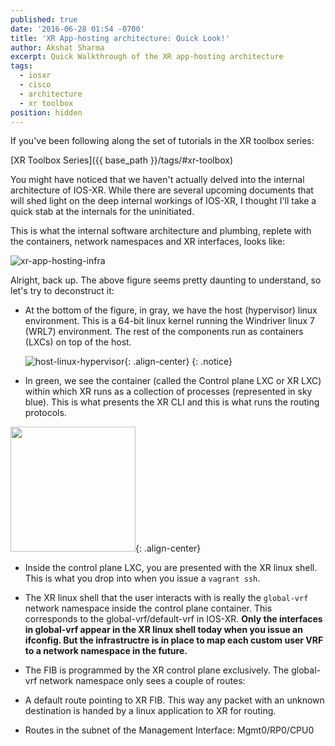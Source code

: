 ```yaml
---
published: true
date: '2016-06-28 01:54 -0700'
title: 'XR App-hosting architecture: Quick Look!'
author: Akshat Sharma
excerpt: Quick Walkthrough of the XR app-hosting architecture
tags:
  - iosxr
  - cisco
  - architecture
  - xr toolbox
position: hidden
---
```

If you've been following along the set of tutorials in the XR toolbox series:  

>
[XR Toolbox Series]({{ base_path }}/tags/#xr-toolbox)
  
  
You might have noticed that we haven't actually delved into the internal architecture of IOS-XR. While there are several upcoming documents that will shed light on the deep internal workings of IOS-XR, I thought I'll take a  quick stab at the internals for the uninitiated.

This is what the internal software architecture and plumbing, replete with the containers, network namespaces and XR interfaces, looks like:  

![xr-app-hosting-infra](https://xrdocs.github.io/xrdocs-images/assets/images/xr-app-hosting-infra-basic.png)  

  
Alright, back up. The above figure seems pretty daunting to understand, so let's try to deconstruct it:  
  
*  At the bottom of the figure, in gray, we have the host (hypervisor) linux environment. This is a 64-bit linux kernel running the Windriver linux 7 (WRL7) environment. The rest of the components run as containers (LXCs) on top of the host.  
  
  
   ![host-linux-hypervisor](https://xrdocs.github.io/xrdocs-images/assets/images/host_linux_hypervisor.png){: .align-center}
{: .notice}

*  In green, we see the container (called the Control plane LXC or XR LXC) within which XR runs as a collection of processes (represented in sky blue). This is what presents the XR CLI and this is what runs the routing protocols.  
  
  
  <img src="https://xrdocs.github.io/xrdocs-images/assets/images/xr-control-plane.png" width= 200 height=200)>{: .align-center}


*  Inside the control plane LXC, you are presented with the XR linux shell. This is what you drop into when you issue a `vagrant ssh`.  
*  The XR linux shell that the user interacts with is really the `global-vrf` network namespace inside the control plane container. This corresponds to the global-vrf/default-vrf in IOS-XR. **Only the interfaces in global-vrf appear in the XR linux shell today when you issue an ifconfig. But the infrastructre is in place to map each custom user VRF to a network namespace in the future.**  

*  The FIB is programmed by the XR control plane exclusively. The global-vrf network namespace only sees a couple of routes:  
  *  A default route pointing to XR FIB. This way any packet with an unknown destination is handed by a linux application to XR for routing.  
  *  Routes in the subnet of the Management Interface:  Mgmt0/RP0/CPU0

